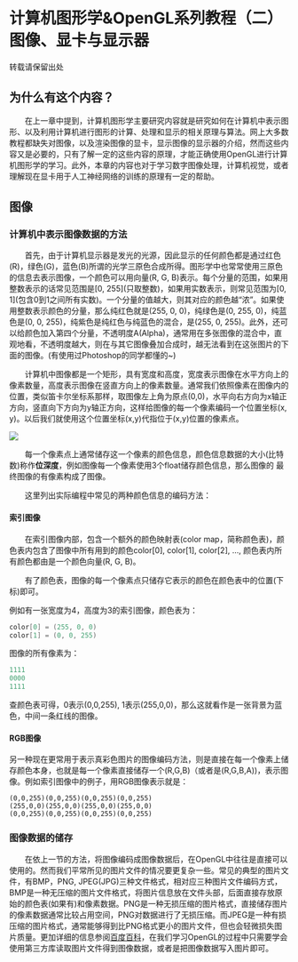 # 计算机图形学&OpenGL系列教程（二） 图像、显卡与显示器

转载请保留出处

## 为什么有这个内容？

&emsp;&emsp;在上一章中提到，计算机图形学主要研究内容就是研究如何在计算机中表示图形、以及利用计算机进行图形的计算、处理和显示的相关原理与算法。网上大多数教程都缺失对图像，以及渲染图像的显卡，显示图像的显示器的介绍，然而这些内容又是必要的，只有了解一定的这些内容的原理，才能正确使用OpenGL进行计算机图形学的学习。此外，本章的内容也对于学习数字图像处理，计算机视觉，或者理解现在显卡用于人工神经网络的训练的原理有一定的帮助。

## 图像

### 计算机中表示图像数据的方法

&emsp;&emsp;首先，由于计算机显示器是发光的光源，因此显示的任何颜色都是通过红色(R)，绿色(G)，蓝色(B)所谓的光学三原色合成所得。图形学中也常常使用三原色的信息去表示图像，一个颜色可以用向量(R, G, B)表示。每个分量的范围，如果用整数表示的话常见范围是\[0, 255\](只取整数)，如果用实数表示，则常见范围为\[0, 1\](包含0到1之间所有实数)。一个分量的值越大，则其对应的颜色越“浓”。如果使用整数表示颜色的分量，那么纯红色就是(255, 0, 0)，纯绿色是(0, 255, 0)，纯蓝色是(0, 0, 255)，纯紫色是纯红色与纯蓝色的混合，是(255, 0, 255)。此外，还可以给颜色加入第四个分量，不透明度A(Alpha)，通常用在多张图像的混合中，直观地看，不透明度越大，则在与其它图像叠加合成时，越无法看到在这张图片的下面的图像。(有使用过Photoshop的同学都懂的~)

&emsp;&emsp;计算机中图像都是一个矩形，具有宽度和高度，宽度表示图像在水平方向上的像素数量，高度表示图像在竖直方向上的像素数量。通常我们依照像素在图像内的位置，类似笛卡尔坐标系那样，取图像左上角为原点(0,0)，水平向右方向为x轴正方向，竖直向下方向为y轴正方向，这样给图像的每一个像素编码一个位置坐标(x, y)。以后我们就使用这个位置坐标(x,y)代指位于(x,y)位置的像素点。

<img src="./image/coordinate.png"> 

&emsp;&emsp;每一个像素点上通常储存这一个像素的颜色信息，颜色信息数据的大小(比特数)称作**位深度**，例如图像每一个像素使用3个float储存颜色信息，那么图像的 最终图像的有像素构成了图像。

&emsp;&emsp;这里列出实际编程中常见的两种颜色信息的编码方法：

#### 索引图像

&emsp;&emsp;在索引图像内部，包含一个额外的颜色映射表(color map，简称颜色表)，颜色表内包含了图像中所有用到的颜色color[0], color[1], color[2], ..., 颜色表内所有颜色都由是一个颜色向量(R, G, B)。

&emsp;&emsp;有了颜色表，图像的每一个像素点只储存它表示的颜色在颜色表中的位置(下标)即可。

例如有一张宽度为4，高度为3的索引图像，颜色表为：

```C
color[0] = (255, 0, 0)
color[1] = (0, 0, 255)
```
图像的所有像素为：
```C
1111
0000
1111
```
查颜色表可得，0表示(0,0,255), 1表示(255,0,0)，那么这就看作是一张背景为蓝色，中间一条红线的图像。

#### RGB图像

另一种现在更常用于表示真彩色图片的图像编码方法，则是直接在每一个像素上储存颜色本身，也就是每一个像素直接储存一个(R,G,B)（或者是(R,G,B,A))，表示图像。例如索引图像中的例子，用RGB图像表示就是：

```
(0,0,255)(0,0,255)(0,0,255)(0,0,255)
(255,0,0)(255,0,0)(255,0,0)(255,0,0)
(0,0,255)(0,0,255)(0,0,255)(0,0,255)
```

### 图像数据的储存

&emsp;&emsp;在依上一节的方法，将图像编码成图像数据后，在OpenGL中往往是直接可以使用的。然而我们平常所见的图片文件的情况要更复杂一些。常见的典型的图片文件，有BMP，PNG, JPEG(JPG)三种文件格式，相对应三种图片文件编码方式，BMP是一种无压缩的图片文件格式，将图片信息放在文件头部，后面直接存放原始的颜色表(如果有)和像素数据。PNG是一种无损压缩的图片格式，直接储存图片的像素数据通常比较占用空间，PNG对数据进行了无损压缩。而JPEG是一种有损压缩的图片格式，通常能够得到比PNG格式更小的图片文件，但也会轻微损失图片质量。更加详细的信息参阅<a href="https://baike.baidu.com/item/%E5%9B%BE%E5%83%8F%E6%A0%BC%E5%BC%8F/277878?fr=aladdin">百度百科</a>，在我们学习OpenGL的过程中只需要学会使用第三方库读取图片文件得到图像数据，或者是把图像数据写入图片即可。

